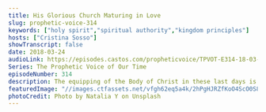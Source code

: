 ```yaml
---
title: His Glorious Church Maturing in Love
slug: prophetic-voice-314
keywords: ["holy spirit","spiritual authority","kingdom principles"]
hosts: ["Cristina Sosso"]
showTranscript: false
date: 2018-03-24
audioLink: https://episodes.castos.com/propheticvoice/TPVOT-E314-18-03-24-25-His-Glorious-Church-Maturing-in-Love.mp3
Series: The Prophetic Voice of Our Time
episodeNumber: 314
description: The equipping of the Body of Christ in these last days is going to be different than previous preparation... to allow the Body of Christ to be able to focus on our Lord Jesus Christ and to implement His ways of doing things in every area of our lives and in every sector of society, not just in the four walls of our ministry buildings.
featuredImage: "//images.ctfassets.net/vfgh62eq5a4k/2hPgHJRZfKoO4ScO0S8GIi/6789b056733d266804bf6da29ed17cb9/natalia-y-340640-unsplash__1_.jpg"
photoCredit: Photo by Natalia Y on Unsplash
---
```

